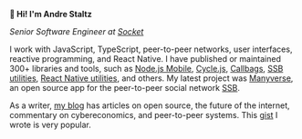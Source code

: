 **👋 Hi! I'm Andre Staltz**

*Senior Software Engineer at [Socket](https://github.com/SocketDev/)*

I work with JavaScript, TypeScript, peer-to-peer networks, user interfaces, reactive programming, and React Native. I have published or maintained 300+ libraries and tools, such as [Node.js Mobile](https://nodejs-mobile.github.io/), [Cycle.js](https://github.com/cyclejs/cyclejs), [Callbags](https://github.com/callbag/callbag), [SSB utilities](https://www.npmjs.com/search?q=ssb), [React Native utilities](https://github.com/staltz?tab=repositories&q=react-native&type=source&language=&sort=), and others. My latest project was [Manyverse](https://manyver.se), an open source app for the peer-to-peer social network [SSB](https://ssbc.github.io/scuttlebutt-protocol-guide/).

As a writer, [my blog](https://staltz.com) has articles on open source, the future of the internet, commentary on cybereconomics, and peer-to-peer systems. This [gist](https://gist.github.com/staltz/868e7e9bc2a7b8c1f754) I wrote is very popular.
